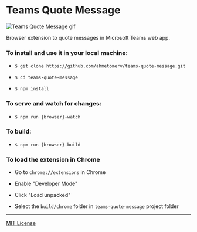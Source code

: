 # Teams Quote Message

![Teams Quote Message gif](https://media.giphy.com/media/HPZmmTbVgdI7MKHXdL/giphy.gif)

Browser extension to quote messages in Microsoft Teams web app.

### To install and use it in your local machine:

- `$ git clone https://github.com/ahmetomerv/teams-quote-message.git`

- `$ cd teams-quote-message`

- `$ npm install`

### To serve and watch for changes:

- `$ npm run {browser}-watch`

### To build:

- `$ npm run {browser}-build`

### To load the extension in Chrome

- Go to `chrome://extensions` in Chrome

- Enable "Developer Mode"

- Click "Load unpacked"

- Select the `build/chrome` folder in `teams-quote-message` project folder

---
[MIT License](https://opensource.org/licenses/MIT)
